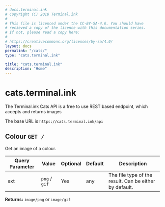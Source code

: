 ```yaml
---
# docs.terminal.ink
# Copyright (C) 2018 Terminal.ink
#
# This file is licenced under the CC-BY-SA-4.0. You should have
# recieved a copy of the licence with this documentation series.
# If not, please read a copy here:
#
# https://creativecommons.org/licenses/by-sa/4.0/
layout: docs
permalink: "/cats/"
type: "cats.terminal.ink"

title: "cats.terminal.ink"
description: "Home"
---
```


# cats.terminal.ink
The Terminal.ink Cats API is a free to use REST based endpoint, which accepts and returns images

The base URL is `https://cats.terminal.ink/api`

## Colour `GET /`
Get an image of a colour.

Query Parameter       | Value                           | Optional | Default   | Description
--------------------- | ------------------------------- | -------- | --------- | -----------
ext                   | `png` / `gif`                   | Yes      | any       | The file type of the result. Can be either by default.

**Returns:** `image/png` or `image/gif`
